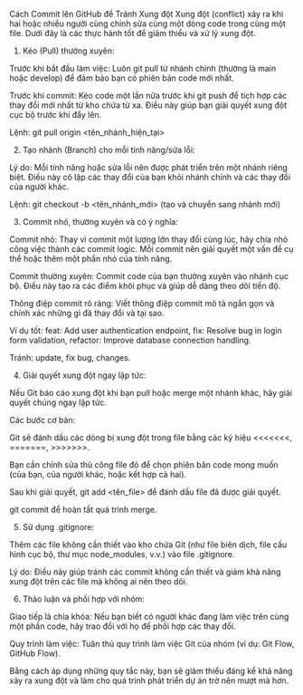 Cách Commit lên GitHub để Tránh Xung đột
Xung đột (conflict) xảy ra khi hai hoặc nhiều người cùng chỉnh sửa cùng một dòng code trong cùng một file. Dưới đây là các thực hành tốt để giảm thiểu và xử lý xung đột.

1. Kéo (Pull) thường xuyên:

Trước khi bắt đầu làm việc: Luôn git pull từ nhánh chính (thường là main hoặc develop) để đảm bảo bạn có phiên bản code mới nhất.

Trước khi commit: Kéo code một lần nữa trước khi git push để tích hợp các thay đổi mới nhất từ kho chứa từ xa. Điều này giúp bạn giải quyết xung đột cục bộ trước khi đẩy lên.

Lệnh: git pull origin <tên_nhánh_hiện_tại>

2. Tạo nhánh (Branch) cho mỗi tính năng/sửa lỗi:

Lý do: Mỗi tính năng hoặc sửa lỗi nên được phát triển trên một nhánh riêng biệt. Điều này cô lập các thay đổi của bạn khỏi nhánh chính và các thay đổi của người khác.

Lệnh: git checkout -b <tên_nhánh_mới> (tạo và chuyển sang nhánh mới)

3. Commit nhỏ, thường xuyên và có ý nghĩa:

Commit nhỏ: Thay vì commit một lượng lớn thay đổi cùng lúc, hãy chia nhỏ công việc thành các commit logic. Mỗi commit nên giải quyết một vấn đề cụ thể hoặc thêm một phần nhỏ của tính năng.

Commit thường xuyên: Commit code của bạn thường xuyên vào nhánh cục bộ. Điều này tạo ra các điểm khôi phục và giúp dễ dàng theo dõi tiến độ.

Thông điệp commit rõ ràng: Viết thông điệp commit mô tả ngắn gọn và chính xác những gì đã thay đổi và tại sao.

Ví dụ tốt: feat: Add user authentication endpoint, fix: Resolve bug in login form validation, refactor: Improve database connection handling.

Tránh: update, fix bug, changes.

4. Giải quyết xung đột ngay lập tức:

Nếu Git báo cáo xung đột khi bạn pull hoặc merge một nhánh khác, hãy giải quyết chúng ngay lập tức.

Các bước cơ bản:

Git sẽ đánh dấu các dòng bị xung đột trong file bằng các ký hiệu <<<<<<<, =======, >>>>>>>.

Bạn cần chỉnh sửa thủ công file đó để chọn phiên bản code mong muốn (của bạn, của người khác, hoặc kết hợp cả hai).

Sau khi giải quyết, git add <tên_file> để đánh dấu file đã được giải quyết.

git commit để hoàn tất quá trình merge.

5. Sử dụng .gitignore:

Thêm các file không cần thiết vào kho chứa Git (như file biên dịch, file cấu hình cục bộ, thư mục node_modules, v.v.) vào file .gitignore.

Lý do: Điều này giúp tránh các commit không cần thiết và giảm khả năng xung đột trên các file mà không ai nên theo dõi.

6. Thảo luận và phối hợp với nhóm:

Giao tiếp là chìa khóa: Nếu bạn biết có người khác đang làm việc trên cùng một phần code, hãy trao đổi với họ để phối hợp các thay đổi.

Quy trình làm việc: Tuân thủ quy trình làm việc Git của nhóm (ví dụ: Git Flow, GitHub Flow).

Bằng cách áp dụng những quy tắc này, bạn sẽ giảm thiểu đáng kể khả năng xảy ra xung đột và làm cho quá trình phát triển dự án trở nên mượt mà hơn.